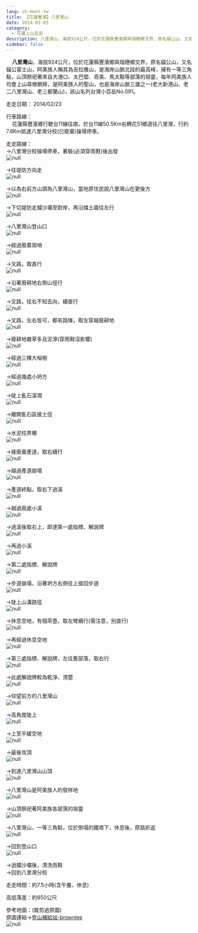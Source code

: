 ```yaml
---
lang: zh-Hant-tw
title: 【花蓮豐濱】八里灣山
date: 2014-03-05
category: 
  - 花蓮上山走走
description: 八里灣山，海拔924公尺，位於花蓮縣豐濱鄉與瑞穗鄉交界，原名貓公山，又名貓公富士山，阿美族人稱其為吉拉雅山，是海岸山脈北段的最高峰，擁有一等三角點，山頂祭祀著來自大港口、太巴塱、奇美、馬太鞍等部落的祖靈，每年阿美族人均會上山尋根朝拜，是阿美族人的聖山，也是海岸山脈三雄之一(老大新港山、老二八里灣山、老三都蘭山)，該山名列台灣小百岳No.091。
sidebar: false
---
```


    **八里灣山**，海拔924公尺，位於花蓮縣豐濱鄉與瑞穗鄉交界，原名貓公山，又名貓公富士山，阿美族人稱其為吉拉雅山，是海岸山脈北段的最高峰，擁有一等三角點，山頂祭祀著來自大港口、太巴塱、奇美、馬太鞍等部落的祖靈，每年阿美族人均會上山尋根朝拜，是阿美族人的聖山，也是海岸山脈三雄之一(老大新港山、老二八里灣山、老三都蘭山)，該山名列台灣小百岳No.091。

走走日期： 2014/02/23

行車路線：  
    花蓮縣豐濱鄉行駛台11線往南，於台11線50.5Km右轉花51鄉道往八里灣，行約7.8Km抵達八里灣分校(已廢棄)操場停車。

走走路線：  
→八里灣分校操場停車，著裝(必須穿雨鞋)後出發  
![null](image/1020708369_l.jpg)

→往堤防方向走  
![null](image/1020708374_l.jpg)

→以為右前方山頭為八里灣山，當地原住民說八里灣山在更後方  
![null](image/1020708379_l.jpg)

→下切堤防走攔沙壩至對岸，再沿擋土牆往左行  
![null](image/1020708381_l.jpg)

→八里灣山登山口  
![null](image/1020708391_l.jpg)

→經過廢棄崗哨  
![null](image/1020708398_l.jpg)

→叉路，取直行  
![null](image/1020708403_l.jpg)

→沿著廢耕地右側山徑行  
![null](image/1020708411_l.jpg)

→叉路，往右不知去向，續直行  
![null](image/1020708419_l.jpg)

→叉路，左右皆可，都有路條，取左穿越廢耕地  
![null](image/1020708423_l.jpg)

→廢耕地雜草多且泥濘(穿雨鞋沒影響)  
![null](image/1020708427_l.jpg)

→經過三棵大榕樹  
![null](image/1020708430_l.jpg)

→經過幾處小坍方  
![null](image/1020708435_l.jpg)

→陡上亂石溪澗  
![null](image/1020708443_l.jpg)

→離開亂石區接土徑  
![null](image/1020708446_l.jpg)

→水泥柱界樁  
![null](image/1020708451_l.jpg)

→接廢棄產道，取右續行  
![null](image/1020708457_l.jpg)

→越過產道崩塌  
![null](image/1020708462_l.jpg)

→產道終點，取右下過溪  
![null](image/1020708471_l.jpg)

→越過兩處小溪  
![null](image/1020708476_l.jpg)

→過溪後取右上，即達第一處指標、解說牌  
![null](image/1020708480_l.jpg)

→再過小溪  
![null](image/1020708492_l.jpg)

→第二處指標、解說牌  
![null](image/1020708506_l.jpg)

→步道崩塌，沿著坍方右側往上接回步道  
![null](image/1020708509_l.jpg)

→陡上山溝路徑  
![null](image/1020708515_l.jpg)

→休息空地，有個茶壺，取左彎續行(需注意，別直行)  
![null](image/1020708518_l.jpg)

→再經過休息空地  
![null](image/1020708523_l.jpg)

→第三處指標、解說牌，左往舊部落，取右行  
![null](image/1020708528_l.jpg)

→此處解說牌較為乾淨、清楚  
![null](image/1020708531_l.jpg)

→仰望前方的八里灣山  
![null](image/1020708535_l.jpg)

→高角度陡上  
![null](image/1020708539_l.jpg)

→上至平緩空地  
![null](image/1020708544_l.jpg)

→最後攻頂  
![null](image/1020708548_l.jpg)

→到達八里灣山山頂  
![null](image/1020708551_l.jpg)

→八里灣山是阿美族人的發祥地  
![null](image/1020708556_l.jpg)

→山頂祭祀著阿美族各部落的祖靈  
![null](image/1020708563_l.jpg)

→八里灣山，一等三角點，位於倒塌的鐵塔下，休息後，原路折返  
![null](image/1020708567_l.jpg)

→回到登山口  
![null](image/1020708572_l.jpg)

→過攔沙壩後，清洗雨鞋  
→回到八里灣分校

走走時間：約7.5小時(含午餐、休息)

高低落差：約850公尺

參考地圖：(裁剪過原圖)  
原圖連結→[登山補給站-brownlee](http://www.keepon.com.tw/DiscussLoad.aspx?code=314B5CF9AEC3A19113F6CAA6F539A662ACA1E2B351E8E754)  
![null](image/1020708739_l.jpg)